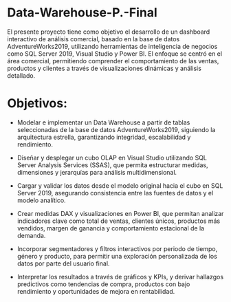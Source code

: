 # Data-Warehouse-P.-Final

El presente proyecto tiene como objetivo el desarrollo de un dashboard interactivo de análisis comercial, basado en la base de datos AdventureWorks2019, utilizando herramientas de inteligencia de negocios como SQL Server 2019, Visual Studio y Power BI. El enfoque se centró en el área comercial, permitiendo comprender el comportamiento de las ventas, productos y clientes a través de visualizaciones dinámicas y análisis detallado.

# Objetivos:

-	Modelar e implementar un Data Warehouse a partir de tablas seleccionadas de la base de datos AdventureWorks2019, siguiendo la arquitectura estrella, garantizando integridad, escalabilidad y rendimiento.
  
-	Diseñar y desplegar un cubo OLAP en Visual Studio utilizando SQL Server Analysis Services (SSAS), que permita estructurar medidas, dimensiones y jerarquías para análisis multidimensional.

-	Cargar y validar los datos desde el modelo original hacia el cubo en SQL Server 2019, asegurando consistencia entre las fuentes de datos y el modelo analítico.

-	Crear medidas DAX y visualizaciones en Power BI, que permitan analizar indicadores clave como total de ventas, clientes únicos, productos más vendidos, margen de ganancia y comportamiento estacional de la demanda.

-	Incorporar segmentadores y filtros interactivos por periodo de tiempo, género y producto, para permitir una exploración personalizada de los datos por parte del usuario final.

-	Interpretar los resultados a través de gráficos y KPIs, y derivar hallazgos predictivos como tendencias de compra, productos con bajo rendimiento y oportunidades de mejora en rentabilidad.
